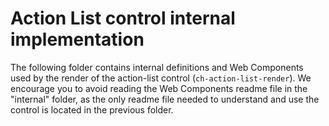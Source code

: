 # Action List control internal implementation

The following folder contains internal definitions and Web Components used by the render of the action-list control (`ch-action-list-render`). We encourage you to avoid reading the Web Components readme file in the "internal" folder, as the only readme file needed to understand and use the control is located in the previous folder.
